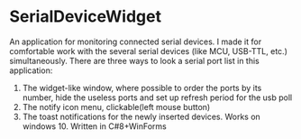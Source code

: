 # SerialDeviceWidget
An application for monitoring connected serial devices. I made it for comfortable work with the several serial devices (like MCU, USB-TTL, etc.) simultaneously.
There are three ways to look a serial port list in this application:
1. The widget-like window, where possible to order the ports by its number, hide the useless ports and set up refresh period for the usb poll
2. The notify icon menu, clickable(left mouse button)
3. The toast notifications for the newly inserted devices.
Works on windows 10.
Written in C#8+WinForms
